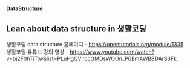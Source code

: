 #### DataStructure
## Lean about data structure in 생활코딩

  생활코딩 data structure 홈페이지 - https://opentutorials.org/module/1335 <br>
  생활코딩 유튜브 강의 영상 - https://www.youtube.com/watch?v=bj2F0hTiTtw&list=PLuHgQVnccGMDsWOOn_P0EmAWB8DArS3Fk
